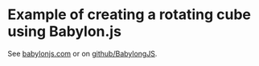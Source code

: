 # Example of creating a rotating cube using Babylon.js

See [babylonjs.com](http://www.babylonjs.com/) or on [github/BabylongJS](https://github.com/BabylonJS/Babylon.js).
